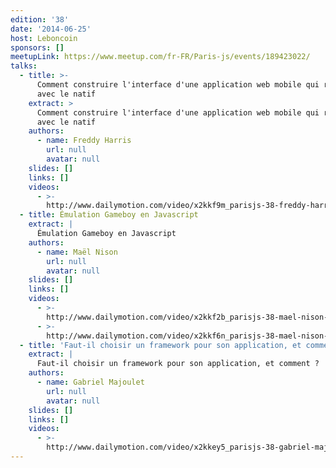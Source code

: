 ```yaml
---
edition: '38'
date: '2014-06-25'
host: Leboncoin
sponsors: []
meetupLink: https://www.meetup.com/fr-FR/Paris-js/events/189423022/
talks:
  - title: >-
      Comment construire l'interface d'une application web mobile qui rivalise
      avec le natif
    extract: >
      Comment construire l'interface d'une application web mobile qui rivalise
      avec le natif
    authors:
      - name: Freddy Harris
        url: null
        avatar: null
    slides: []
    links: []
    videos:
      - >-
        http://www.dailymotion.com/video/x2kkf9m_parisjs-38-freddy-harris-comment-construire-l-interface-d-une-application-web-mobile-qui-rivalise-av_webcam
  - title: Émulation Gameboy en Javascript
    extract: |
      Émulation Gameboy en Javascript
    authors:
      - name: Maël Nison
        url: null
        avatar: null
    slides: []
    links: []
    videos:
      - >-
        http://www.dailymotion.com/video/x2kkf2b_parisjs-38-mael-nison-emulation-gameboy-en-javascript-1-2_webcam
      - >-
        http://www.dailymotion.com/video/x2kkf6n_parisjs-38-mael-nison-emulation-gameboy-en-javascript-2-2_webcam
  - title: 'Faut-il choisir un framework pour son application, et comment ?'
    extract: |
      Faut-il choisir un framework pour son application, et comment ?
    authors:
      - name: Gabriel Majoulet
        url: null
        avatar: null
    slides: []
    links: []
    videos:
      - >-
        http://www.dailymotion.com/video/x2kkey5_parisjs-38-gabriel-majoulet-faut-il-choisir-un-framework-pour-son-application-et-comment_webcam
---
```

